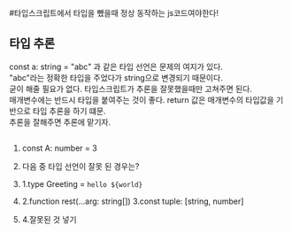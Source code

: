#타입스크립트에서 타입을 뺐을때 정상 동작하는 js코드여야한다!

## 타입 추론
const a: string = "abc" 과 같은 타입 선언은 문제의 여지가 있다.
<br> "abc"라는 정확한 타입을 주었다가 string으로 변경되기 때문이다.<br> 굳이 해줄 필요가 없다.
타입스크립트가 추론을 잘못했을때만 고쳐주면 된다.<br>
매개변수에는 반드시 타입을 붙여주는 것이 좋다. return 값은 매개변수의 타입값을 기반으로 타입 추론을 하기 떄문.<br>
추론을 잘해주면 추론에 맡기자.

## 

1. const A: number = 3

2. 다음 중 타입 선언이 잘못 된 경우는?
3. 1.type Greeting = `hello ${world}`
4. 2.function rest(...arg: string[])
   3.const tuple: [string, number]
5. 4.잘못된 것 넣기

